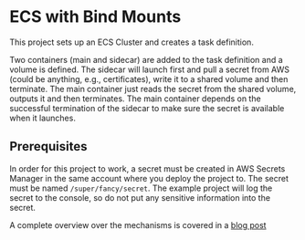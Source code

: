 # ECS with Bind Mounts

This project sets up an ECS Cluster and creates a task definition.

Two containers (main and sidecar) are added to the task definition and a volume
is defined. The sidecar will launch first and pull a secret from AWS (could be
anything, e.g., certificates), write it to a shared volume and then terminate.
The main container just reads the secret from the shared volume, outputs it and
then terminates. The main container depends on the successful termination of
the sidecar to make sure the secret is available when it launches.

## Prerequisites
In order for this project to work, a secret must be created in AWS Secrets
Manager in the same account where you deploy the project to. The secret must be
named `/super/fancy/secret`. The example project will log the secret to the
console, so do not put any sensitive information into the secret.

A complete overview over the mechanisms is covered in a [blog post](http://)
